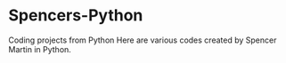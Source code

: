 # Spencers-Python
Coding projects from Python
Here are various codes created by Spencer Martin in Python.
